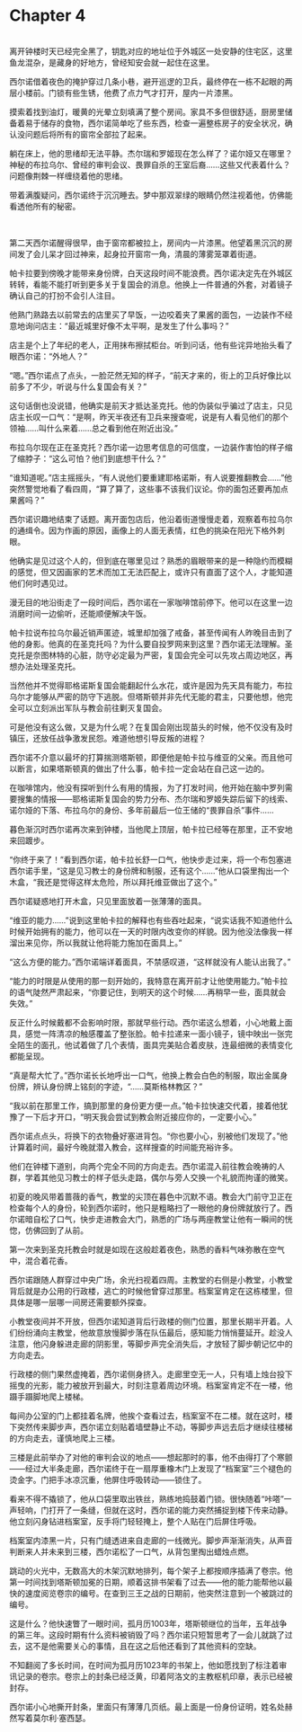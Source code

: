 # Chapter 4

<br>
离开钟楼时天已经完全黑了，钥匙对应的地址位于外城区一处安静的住宅区，这里鱼龙混杂，是藏身的好地方，曾经知安会就一起住在这里。

西尔诺借着夜色的掩护穿过几条小巷，避开巡逻的卫兵，最终停在一栋不起眼的两层小楼前。门锁有些生锈，他费了点力气才打开，屋内一片漆黑。

摸索着找到油灯，暖黄的光晕立刻填满了整个房间。家具不多但很舒适，厨房里储备着易于储存的食物，西尔诺简单吃了些东西，检查一遍整栋房子的安全状况，确认没问题后将所有的窗帘全部拉了起来。

躺在床上，他的思绪却无法平静。杰尔瑞和罗姬现在怎么样了？诺尔娅又在哪里？神秘的布拉乌尔、曾经的审判会议、畏罪自杀的王室后裔……这些又代表着什么？问题像荆棘一样缠绕着他的思绪。

带着满腹疑问，西尔诺终于沉沉睡去。梦中那双翠绿的眼睛仍然注视着他，仿佛能看透他所有的秘密。

<br>

第二天西尔诺醒得很早，由于窗帘都被拉上，房间内一片漆黑。他望着黑沉沉的房间发了会儿呆才回过神来，起身拉开窗帘一角，清晨的薄雾笼罩着街道。

帕卡拉要到傍晚才能带来身份牌，白天这段时间不能浪费。西尔诺决定先在外城区转转，看能不能打听到更多关于复国会的消息。他换上一件普通的外套，对着镜子确认自己的打扮不会引人注目。

他熟门熟路去以前常去的店里买了早饭，一边咬着夹了果酱的面包，一边装作不经意地询问店主：“最近城里好像不太平啊，是发生了什么事吗？”

店主是个上了年纪的老人，正用抹布擦拭柜台。听到问话，他有些诧异地抬头看了眼西尔诺：“外地人？”

“嗯。”西尔诺点了点头，一脸茫然无知的样子，“前天才来的，街上的卫兵好像比以前多了不少，听说与什么复国会有关？”

这句话倒也没说错，他确实是前天才抵达圣克托。他的伪装似乎骗过了店主，只见店主长叹一口气：“是啊，昨天半夜还有卫兵来搜查呢，说是有人看见他们的那个领袖……叫什么来着……总之看到他在附近出没。”

布拉乌尔现在正在圣克托？西尔诺一边思考信息的可信度，一边装作害怕的样子缩了缩脖子：“这么可怕？他们到底想干什么？”

“谁知道呢。”店主摇摇头，“有人说他们要重建耶格诺斯，有人说要推翻教会……”他突然警觉地看了看四周，“算了算了，这些事不该我们议论。你的面包还要再加点果酱吗？”

西尔诺识趣地结束了话题。离开面包店后，他沿着街道慢慢走着，观察着布拉乌尔的通缉令。因为作画的原因，画像上的人面无表情，红色的挑染在阳光下格外刺眼。

他确实是见过这个人的，但到底在哪里见过？熟悉的眉眼带来的是一种隐约而模糊的感觉，但又因画家的艺术而加工无法匹配上，或许只有直面了这个人，才能知道他们何时遇见过。

漫无目的地沿街走了一段时间后，西尔诺在一家咖啡馆前停下。他可以在这里一边消磨时间一边偷听，还能顺便解决午饭。

帕卡拉说布拉乌尔最近销声匿迹，城里却加强了戒备，甚至传闻有人昨晚目击到了他的身影。他真的在圣克托吗？为什么要自投罗网来到这里？西尔诺无法理解。圣克托是奈图林特的心脏，防守必定最为严密，复国会完全可以先攻占周边地区，再想办法处理圣克托。

当然他并不觉得耶格诺斯复国会能翻起什么水花，或许是因为先天具有能力，布拉乌尔才能够从严密的防守下逃脱。但塔斯顿并非先代无能的君主，只要他想，他完全可以立刻派出军队与教会前往剿灭复国会。

可是他没有这么做，又是为什么呢？在复国会刚出现苗头的时候，他不仅没有及时镇压，还放任战争激发民怨。难道他想引导反叛的进程？

西尔诺不介意以最坏的打算揣测塔斯顿，即便他是帕卡拉与维亚的父亲。而且他可以断言，如果塔斯顿真的做出了什么事，帕卡拉一定会站在自己这一边的。

在咖啡馆内，他没有探听到什么有用的情报，为了打发时间，他开始在脑中罗列需要搜集的情报——耶格诺斯复国会的势力分布、杰尔瑞和罗姬失踪后留下的线索、诺尔娅的下落、布拉乌尔的身份、多年前最后一位王储的“畏罪自杀”事件……

暮色渐沉时西尔诺再次来到钟楼，当他爬上顶层，帕卡拉已经等在那里，正不安地来回踱步。

“你终于来了！”看到西尔诺，帕卡拉长舒一口气，他快步走过来，将一个布包塞进西尔诺手里，“这是见习教士的身份牌和制服，还有这个……”他从口袋里掏出一个木盒，“我还是觉得这样太危险，所以拜托维亚做出了这个。”

西尔诺疑惑地打开木盒，只见里面放着一张薄薄的面具。

“维亚的能力……”说到这里帕卡拉的解释也有些吞吐起来，“说实话我不知道他什么时候开始拥有的能力，他可以在一天的时限内改变你的样貌。因为他没法像我一样溜出来见你，所以我就让他将能力施加在面具上。”

“这么方便的能力。”西尔诺端详着面具，不禁感叹道，“这样就没有人能认出我了。”

“能力的时限是从使用的那一刻开始的，我特意在离开前才让他使用能力。”帕卡拉的语气陡然严肃起来，“你要记住，到明天的这个时候……再稍早一些，面具就会失效。”

反正什么时候戴都不会影响时限，那就早些行动。西尔诺这么想着，小心地戴上面具，感觉一阵清凉的触感覆盖了整张脸。帕卡拉递来一面小镜子，镜中映出一张完全陌生的面孔，他试着做了几个表情，面具完美贴合着皮肤，连最细微的表情变化都能呈现。

“真是帮大忙了。”西尔诺长长地呼出一口气，他换上教会白色的制服，取出金属身份牌，辨认身份牌上铭刻的字迹，“……莫斯格林教区？”

“我以前在那里工作，搞到那里的身份更方便一点。”帕卡拉快速交代着，接着他犹豫了一下后才开口，“明天我会尝试到教会附近接应你的，一定要小心。”

西尔诺点点头，将换下的衣物叠好塞进背包。“你也要小心，别被他们发现了。”他计算着时间，最好今晚就潜入教会，这样搜查的时间能充裕许多。

他们在钟楼下道别，向两个完全不同的方向走去。西尔诺混入前往教会晚祷的人群，学着其他见习教士的样子低头走路，偶尔与旁人交换一个礼貌而拘谨的微笑。

初夏的晚风带着蔷薇的香气，教堂的尖顶在暮色中沉默不语。教会大门前守卫正在检查每个人的身份，轮到西尔诺时，他只是粗略扫了一眼他的身份牌就放行了。西尔诺暗自松了口气，快步走进教会大门，熟悉的广场与两座教堂让他有一瞬间的恍惚，仿佛回到了从前。

第一次来到圣克托教会时就是如现在这般趁着夜色，熟悉的香料气味弥散在空气中，混合着花香。

西尔诺跟随人群穿过中央广场，余光扫视着四周。主教堂的右侧是小教堂，小教堂背后就是办公用的行政楼，逃亡的时候他曾穿过那里。档案室肯定在这栋楼里，但具体是哪一层哪一间房还需要额外探查。

小教堂夜间并不开放，但西尔诺知道背后行政楼的侧门位置，那里长期半开着。人们纷纷涌向主教堂，他故意放慢脚步落在队伍最后，感知能力悄悄蔓延开。趁没人注意，他闪身躲进走廊的阴影里，等脚步声完全消失后，才放轻了脚步朝记忆中的方向走去。

行政楼的侧门果然虚掩着，西尔诺侧身挤入。走廊里空无一人，只有墙上烛台投下摇曳的光影，能力被放开到最大，时刻注意着周边环境。档案室肯定不在一楼，他蹑手蹑脚地爬上楼梯。

每间办公室的门上都挂着名牌，他挨个查看过去，档案室不在二楼。就在这时，楼下突然传来脚步声，西尔诺立刻贴着墙壁静止不动，等脚步声远去后才继续往楼梯的方向走去，谨慎地爬上三楼。

三楼是此前举办了对他的审判会议的地点——想起那时的事，他不由得打了个寒颤——经过大半条走廊，西尔诺终于在一扇厚重橡木门上发现了“档案室”三个褪色的烫金字。门把手冰凉沉重，他屏住呼吸转动——锁住了。

看来不得不撬锁了，他从口袋里取出铁丝，熟练地捣鼓着门锁。很快随着“咔嗒”一声轻响，门打开了一条缝，但就在这时，西尔诺的能力突然捕捉到楼下传来动静。他立刻闪身钻进档案室，反手将门轻轻掩上，整个人贴在门后屏住呼吸。

档案室内漆黑一片，只有门缝透进来自走廊的一线微光。脚步声渐渐消失，从声音判断来人并未来到三楼，西尔诺松了一口气，从背包里掏出蜡烛点燃。

跳动的火光中，无数高大的木架沉默地排列，每个架子上都按顺序插满了卷宗。他第一时间找到塔斯顿加冕的日期，顺着这排书架看了过去——他的能力能帮他以最快的速度阅览卷宗的编号。在查到三王之战的日期前，他突然注意到一个被跳过的编号。

这是什么？他快速瞥了一眼时间，孤月历1003年，塔斯顿继位的当年，五年战争的第三年。这段时期有什么资料被销毁了吗？西尔诺只短暂思考了一会儿就跳了过去，这不是他需要关心的事情，且在这之后他还看到了其他资料的空缺。

不知翻阅了多长时间，在时间为孤月历1023年的书架上，他如愿找到了标注着审讯记录的卷宗。卷宗上的封条已经泛黄，印着阿洛文的主教枢机印章，表示已经被封存。

西尔诺小心地撕开封条，里面只有薄薄几页纸。最上面是一份身份证明，姓名处赫然写着莫尔利·塞西瑟。
